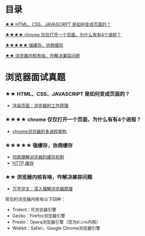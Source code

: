 # 目录

<a href="#browser-1">★★ HTML、CSS、JAVASCRIPT 是如何变成页面的？</a>

<a href="#browser-2">★★★★ chrome 仅仅打开一个页面，为什么有有4个进程？</a>

<a href="#browser-3">★★★★★ 强缓存，协商缓存</a>

<a href="#browser-4">★★ 浏览器内核有啥，咋解决兼容问题</a>


# 浏览器面试真题

### <p id="browser-1">★★ HTML、CSS、JAVASCRIPT 是如何变成页面的？</p>

* [渲染页面：浏览器的工作原理](https://developer.mozilla.org/zh-CN/docs/Web/Performance/How_browsers_work)

### <p id="browser-2">★★★★ chrome 仅仅打开一个页面，为什么有有4个进程？</p>

* [chrome浏览器的多进程架构](https://zhuanlan.zhihu.com/p/133239925)

### <p id="browser-3">★★★★★ 强缓存，协商缓存</p>

* [彻底理解浏览器的缓存机制](https://zhuanlan.zhihu.com/p/53507705)
* [HTTP 缓存](https://developer.mozilla.org/zh-CN/docs/Web/HTTP/Caching)

### <p id="browser-4">★★ 浏览器内核有啥，咋解决兼容问题</p>

* [万字详文：深入理解浏览器原理](https://zhuanlan.zhihu.com/p/96986818)

常见的浏览器内核有以下四种：

* Trident：IE浏览器引擎
* Gecko：Firefox浏览器引擎
* Presto：Opera浏览器引擎（现为`Blink`内核）
* Webkit：Safari，Google Chrome浏览器引擎
